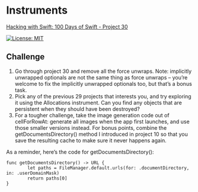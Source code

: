 # Instruments

[Hacking with Swift: 100 Days of Swift - Project 30][1]

[![License: MIT](https://img.shields.io/badge/License-MIT-yellow.svg)](https://opensource.org/licenses/MIT)

## Challenge

1. Go through project 30 and remove all the force unwraps. Note: implicitly unwrapped optionals are not the same thing as force unwraps – you’re welcome to fix the implicitly unwrapped optionals too, but that’s a bonus task.
2. Pick any of the previous 29 projects that interests you, and try exploring it using the Allocations instrument. Can you find any objects that are persistent when they should have been destroyed?
3. For a tougher challenge, take the image generation code out of cellForRowAt: generate all images when the app first launches, and use those smaller versions instead. For bonus points, combine the getDocumentsDirectory() method I introduced in project 10 so that you save the resulting cache to make sure it never happens again.

As a reminder, here’s the code for getDocumentsDirectory():

``` 
func getDocumentsDirectory() -> URL {
		let paths = FileManager.default.urls(for: .documentDirectory, in: .userDomainMask)
		return paths[0]
}
```
[1]: https://www.hackingwithswift.com/100/97
